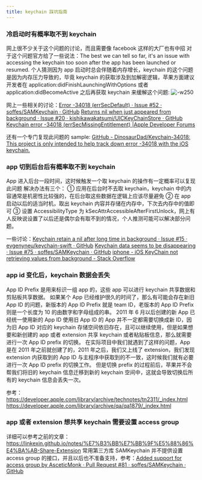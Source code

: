 ```yaml
---
title: keychain 踩坑指南
---
```


### 冷启动时有概率取不到 keychain
网上很不少关于这个问题的讨论，而且需要像 facebook 这样的大厂也有中招
对于这个问题官方给了一些说法：The best we can tell so far, it's an issue with accessing the keychain too soon after the app has been launched or resumed.
个人猜测因为 app 启动时总会伴随着内存增长，keychain 的这个问题是因为内存压力导致的，毕竟 keychain 的获取涉及到加解密逻辑，苹果方面建议开发者在 application:didFinishLaunchingWithOptions 或者 application:didBecomeActive  之后再获取 keychain 来缓解这个问题:
![-w250](https://res.cloudinary.com/dp1pheuq7/image/upload/v1550860421/%E5%B1%8F%E5%B9%95%E5%BF%AB%E7%85%A7_2019-02-21_%E4%B8%8A%E5%8D%8811.37.32_zcvhr8.png)

网上一些相关的讨论：[Error -34018 (errSecDefault) · Issue #52 · soffes/SAMKeychain · GitHub](https://github.com/soffes/SAMKeychain/issues/52)
[Returns nil when just appeared from background · Issue #20 · kishikawakatsumi/UICKeyChainStore · GitHub](https://github.com/kishikawakatsumi/UICKeyChainStore/issues/20)
[Keychain error -34018 (errSecMissingEntitlement) |Apple Developer Forums](https://forums.developer.apple.com/thread/4743?start=30&tstart=0)

还有一个专门复现此问题的 sample: [GitHub - DinosaurDad/Keychain-34018: This project is only intended to help track down error -34018 with the iOS keychain.](https://github.com/DinosaurDad/Keychain-34018)

### app 切到后台后有概率取不到 keychain
App 进入后台一段时间，这时候触发一个取 keychain 的操作有一定概率可以复现此问题
解决办法有三个：
① 应用在后台时不去取 keychain，keychain 中的内容通常是机密性比较强的，在后台取这些数据在逻辑上应该尽量避免
② 在 app 启动以后的适当时机，取出 keychain 内容并存储在内存中，下次去内存中的值即可
③ 设置 AccessibilityType 为 kSecAttrAccessibleAfterFirstUnlock，网上有人反映说设置了以后还是偶尔会有取不到的情况，个人推测可能可以解决部分问题。

一些讨论：[Keychain retain a nil after long time in background · Issue #15 · evgenyneu/keychain-swift · GitHub](https://github.com/evgenyneu/keychain-swift/issues/15)
[Keychain data seems to be disappearing · Issue #75 · soffes/SAMKeychain · GitHub](https://github.com/soffes/SAMKeychain/issues/75)
[iphone - iOS KeyChain not retrieving values from background - Stack Overflow](https://stackoverflow.com/questions/10536859/ios-keychain-not-retrieving-values-from-background)

### app id 变化后，keychain 数据会丢失
App ID Prefix 是用来标识一组 app 的，这些 app 可以进行 keychain 共享数据和剪贴板共享数据。
如果某个 App 已经维护很久的时间了，那么有可能会存在新旧 App ID 的问题，新版本的 App ID Prefix
就是 team ID，老版本的 App ID Prefix 则是一个长度为 10 的由数字和字母组成的串。
2011 年 6 月以后创建的新 App 已经统一使用新的 App ID
使用旧 App ID 的 App 并不一定都需要切换成新 ID，因为旧 App ID 对应的 keychain 存储空间依旧存在，且可以继续使用，但是如果想要和新创建的 app 或者 extension 共享 keychain 或者粘贴板信息，那么就需要进行一次 App ID prefix 的切换。
在实际项目中我们就遇到了这样的问题，App 是在 2011 年之前就创建了的，2011 年之后，我们又上线了 extension，我们发现 extension 内获取到的 App ID 与主程序中获取到的不一致，这时候我们就有必要进行一次 App ID prefix 的切换工作。
但是切换 prefix 的过程前后，苹果并不会帮我们将旧的 keychain 信息迁移到新的 keychain 空间中，这就会导致切换后所有的 keychain 信息会丢失一次。

参考：
https://developer.apple.com/library/archive/technotes/tn2311/_index.html
https://developer.apple.com/library/archive/qa/qa1879/_index.html

### app 或者 extension 想共享 keychain 需要设置 access group
详细可以参考之前的文章：https://linkexin.github.io/notes/%E7%B3%BB%E7%BB%9F%E5%88%86%E4%BA%AB-Share-Extension
常用第三方库 SAMKeychain 并不提供设置 access group 的接口，并且以后也不准备支持，参考：[Added support for access group by AsceticMonk · Pull Request #81 · soffes/SAMKeychain · GitHub](https://github.com/soffes/SAMKeychain/pull/81)

